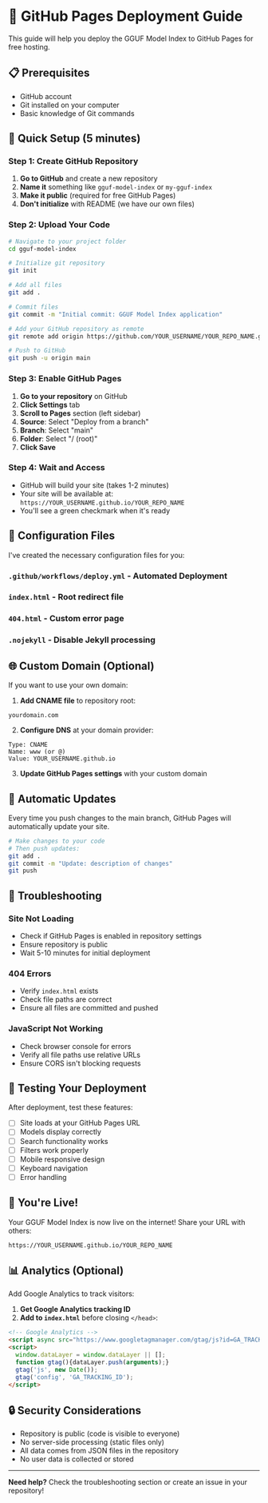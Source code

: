 # 🚀 GitHub Pages Deployment Guide

This guide will help you deploy the GGUF Model Index to GitHub Pages for free hosting.

## 📋 Prerequisites

- GitHub account
- Git installed on your computer
- Basic knowledge of Git commands

## 🎯 Quick Setup (5 minutes)

### Step 1: Create GitHub Repository

1. **Go to GitHub** and create a new repository
2. **Name it** something like `gguf-model-index` or `my-gguf-index`
3. **Make it public** (required for free GitHub Pages)
4. **Don't initialize** with README (we have our own files)

### Step 2: Upload Your Code

```bash
# Navigate to your project folder
cd gguf-model-index

# Initialize git repository
git init

# Add all files
git add .

# Commit files
git commit -m "Initial commit: GGUF Model Index application"

# Add your GitHub repository as remote
git remote add origin https://github.com/YOUR_USERNAME/YOUR_REPO_NAME.git

# Push to GitHub
git push -u origin main
```

### Step 3: Enable GitHub Pages

1. **Go to your repository** on GitHub
2. **Click Settings** tab
3. **Scroll to Pages** section (left sidebar)
4. **Source**: Select "Deploy from a branch"
5. **Branch**: Select "main"
6. **Folder**: Select "/ (root)"
7. **Click Save**

### Step 4: Wait and Access

- GitHub will build your site (takes 1-2 minutes)
- Your site will be available at: `https://YOUR_USERNAME.github.io/YOUR_REPO_NAME`
- You'll see a green checkmark when it's ready

## 🔧 Configuration Files

I've created the necessary configuration files for you:

### `.github/workflows/deploy.yml` - Automated Deployment
### `index.html` - Root redirect file
### `404.html` - Custom error page
### `.nojekyll` - Disable Jekyll processing

## 🌐 Custom Domain (Optional)

If you want to use your own domain:

1. **Add CNAME file** to repository root:
```
yourdomain.com
```

2. **Configure DNS** at your domain provider:
```
Type: CNAME
Name: www (or @)
Value: YOUR_USERNAME.github.io
```

3. **Update GitHub Pages settings** with your custom domain

## 🔄 Automatic Updates

Every time you push changes to the main branch, GitHub Pages will automatically update your site.

```bash
# Make changes to your code
# Then push updates:
git add .
git commit -m "Update: description of changes"
git push
```

## 🐛 Troubleshooting

### Site Not Loading
- Check if GitHub Pages is enabled in repository settings
- Ensure repository is public
- Wait 5-10 minutes for initial deployment

### 404 Errors
- Verify `index.html` exists
- Check file paths are correct
- Ensure all files are committed and pushed

### JavaScript Not Working
- Check browser console for errors
- Verify all file paths use relative URLs
- Ensure CORS isn't blocking requests

## 📱 Testing Your Deployment

After deployment, test these features:
- [ ] Site loads at your GitHub Pages URL
- [ ] Models display correctly
- [ ] Search functionality works
- [ ] Filters work properly
- [ ] Mobile responsive design
- [ ] Keyboard navigation
- [ ] Error handling

## 🎉 You're Live!

Your GGUF Model Index is now live on the internet! Share your URL with others:

```
https://YOUR_USERNAME.github.io/YOUR_REPO_NAME
```

## 📊 Analytics (Optional)

Add Google Analytics to track visitors:

1. **Get Google Analytics tracking ID**
2. **Add to `index.html`** before closing `</head>`:

```html
<!-- Google Analytics -->
<script async src="https://www.googletagmanager.com/gtag/js?id=GA_TRACKING_ID"></script>
<script>
  window.dataLayer = window.dataLayer || [];
  function gtag(){dataLayer.push(arguments);}
  gtag('js', new Date());
  gtag('config', 'GA_TRACKING_ID');
</script>
```

## 🔒 Security Considerations

- Repository is public (code is visible to everyone)
- No server-side processing (static files only)
- All data comes from JSON files in the repository
- No user data is collected or stored

---

**Need help?** Check the troubleshooting section or create an issue in your repository!